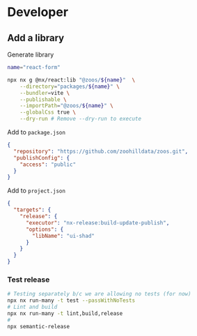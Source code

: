 # Developer

## Add a library

Generate library

```bash
name="react-form"

npx nx g @nx/react:lib "@zoos/${name}"  \
    --directory="packages/${name}" \
    --bundler=vite \
    --publishable \
    --importPath="@zoos/${name}" \
    --globalCss true \
    --dry-run # Remove --dry-run to execute
```

Add to `package.json`

```json
{
  "repository": "https://github.com/zoohilldata/zoos.git",
  "publishConfig": {
    "access": "public"
  }
}
```

Add to `project.json`

```json
{
  "targets": {
    "release": {
      "executor": "nx-release:build-update-publish",
      "options": {
        "libName": "ui-shad"
      }
    }
  }
}
```

### Test release

```bash
# Testing separately b/c we are allowing no tests (for now)
npx nx run-many -t test --passWithNoTests
# Lint and build
npx nx run-many -t lint,build,release
#
npx semantic-release
```
